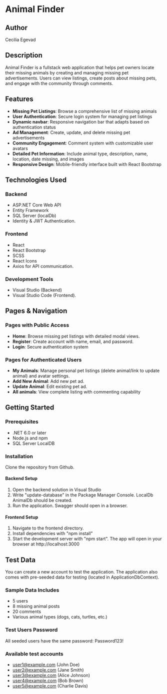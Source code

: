 # Animal Finder

## Author
Cecilia Egevad

## Description
Animal Finder is a fullstack web application that helps pet owners locate their missing animals by creating and managing missing pet advertisements. Users can view listings, create posts about missing pets, and engage with the community through comments.

## Features
- **Missing Pet Listings**: Browse a comprehensive list of missing animals
- **User Authentication**: Secure login system for managing pet listings
- **Dynamic navbar**: Responsive navigation bar that adapts based on authentication status
- **Ad Management**: Create, update, and delete missing pet advertisements
- **Community Engagement**: Comment system with customizable user avatars
- **Detailed Pet Information**: Include animal type, description, name, location, date missing, and images
- **Responsive Design**: Mobile-friendly interface built with React Bootstrap

## Technologies Used
### Backend 
- ASP.NET Core Web API 
- Entity Framework 
- SQL Server (localDb) 
- Identity & JWT Authentication.

### Frontend
- React 
- React Bootstrap 
- SCSS
- React Icons 
- Axios for API communication.

### Development Tools
- Visual Studio (Backend) 
- Visual Studio Code (Frontend).

## Pages & Navigation

### Pages with Public Access
  - **Home**: Browse missing pet listings with detailed modal views.
  - **Register**: Create account with name, email, and password.
  - **Login**: Secure authentication system

### Pages for Authenticated Users
  - **My Animals**: Manage personal pet listings (delete animal/link to update animal) and avatar settings.
  - **Add New Animal**: Add new pet ad.
  - **Update Animal**: Edit existing pet ad.
  - **All animals**: View complete listing with commenting capability

## Getting Started
### Prerequisites
- .NET 6.0 or later
- Node.js and npm
- SQL Server LocalDB

### Installation
Clone the repository from Github.
#### Backend Setup
1. Open the backend solution in Visual Studio
2. Write "update-database" in the Package Manager Console. LocalDb AnimalDb should be created.
3. Run the application. Swagger should open in a browser.

#### Frontend Setup
1. Navigate to the frontend directory.
2. Install dependencies with "npm install"
3. Start the development server with "npm start". The app will open in your browser at http://localhost:3000

## Test Data
You can create a new account to test the application. The application also comes with pre-seeded data for testing (located in ApplicationDbContext).

### Sample Data Includes
- 5 users
- 8 missing animal posts
- 20 comments
- Various animal types (dogs, cats, turtles, etc.)

### Test Users Password
All seeded users have the same password: Password123!

### Available test accounts
- user1@example.com (John Doe)
- user2@example.com (Jane Smith)
- user3@example.com (Alice Johnson)
- user4@example.com (Bob Brown)
- user5@example.com (Charlie Davis)









